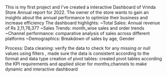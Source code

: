 This is my first project and I've created a interactive Dashboard of Vrinda Store Annual report for 2022. The owner of the store wants to gain an insights about the annual performance to optimize their business and increase efficiency
The dashboard highlights:
~Total Sales: Annual revenue of Rs 2,11,76,377
~Sales Trends: month_wise sales and order trends
~Channel performance: comparative analysis of sales across different platforms 
~Demographics: Breakdown of sales by age, Gender

Process:
Data cleaning: verify the data to check for any missing or null values using filters , made sure the data is consistent according to the format and data type
creation of pivot tables: created pivot tables according the KPI requirements and applied slicer for months,channels to make dynamic and interactive dashboard
